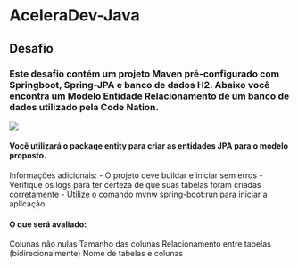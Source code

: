 # AceleraDev-Java

## Desafio
### Este desafio contém um projeto Maven pré-configurado com Springboot, Spring-JPA e banco de dados H2. Abaixo você encontra um Modelo Entidade Relacionamento de um banco de dados utilizado pela Code Nation.

<img src="https://codenation-challenges.s3-us-west-1.amazonaws.com/java-9/codenation-sample.png">

#### Você utilizará o package entity para criar as entidades JPA para o modelo proposto.

Informações adicionais: - O projeto deve buildar e iniciar sem erros - Verifique os logs para ter certeza de que suas tabelas foram criadas corretamente - Utilize o comando mvnw spring-boot:run para iniciar a aplicação

#### O que será avaliado:

Colunas não nulas
Tamanho das colunas
Relacionamento entre tabelas (bidirecionalmente)
Nome de tabelas e colunas

